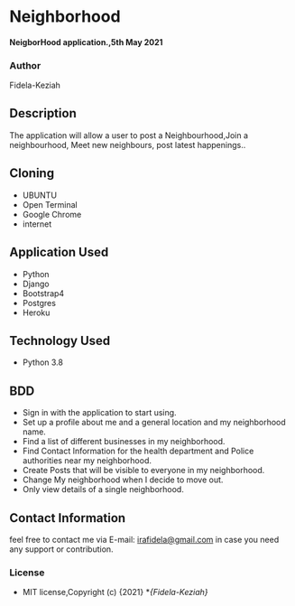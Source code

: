 # Neighborhood

#### NeigborHood application.,5th May 2021
### Author
 Fidela-Keziah

## Description

The application will allow a user to post a Neighbourhood,Join a neighbourhood, Meet new neighbours, post latest happenings..

## Cloning

* UBUNTU
* Open Terminal
* Google Chrome
* internet


## Application Used

* Python
* Django
* Bootstrap4
* Postgres
* Heroku

## Technology Used

* Python 3.8

## BDD

* Sign in with the application to start using.
* Set up a profile about me and a general location and my neighborhood name.
* Find a list of different businesses in my neighborhood.
* Find Contact Information for the health department and Police authorities near my neighborhood.
* Create Posts that will be visible to everyone in my neighborhood.
* Change My neighborhood when I decide to move out.
* Only view details of a single neighborhood.


## Contact Information

feel free to contact me via E-mail: irafidela@gmail.com in case you need any support or contribution.

### License

* MIT license,Copyright (c) {2021} **{Fidela-Keziah}*